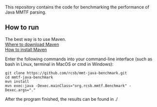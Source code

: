 This repository contains the code for benchmarking the performance of Java MMTF parsing. 

## How to run
The best way is to use Maven.</br>
[Where to download Maven](http://maven.apache.org/download.cgi)</br>
[How to install Maven](http://maven.apache.org/install.html)

Enter the following commands into your command-line interface (such as bash in Linux, terminal in MacOS or cmd in Windows):

```
git clone https://github.com/rcsb/mmt-java-benchmark.git
cd mmtf-java-benchmark
mvn install
mvn exec:java -Dexec.mainClass="org.rcsb.mmtf.Benchmark" -Dexec.args="."
```

After the program finished, the results can be found in ./
